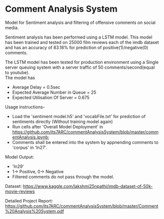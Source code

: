 # Comment Analysis System
Model for Sentiment analysis and filtering of offensive comments on social media.

Sentiment analysis has been performed using a LSTM model. This model has been trained and tested on 25000 film reviews each of the imdb dataset and has an accuracy of 83.18% for prediction of positive(1)/negative(0) comments.


The LSTM model has been tested for production environment using a Single server queuing system with a server traffic of 50 comments/second(equal to youtube).   
The model has
- Average Delay = 0.5sec
- Expected Average Number in Queue = 25
- Expected Utilisation Of Server = 0.675

Usage instructions-
- Load the 'sentiment model.h5' and 'vocabFile.txt' for prediction of sentiments directly (Without training model again)
- Run cells after 'Overall Model Deployment' in https://github.com/its7ARC/commentAnalysisSystem/blob/master/commentAnalysis.ipynb; 
- Comments shall be entered into the system by appnending comments to 'corpus' in 'In27'. 

Model Output: 
- 'In29' 
- 1-> Positive, 0-> Negative
- Filtered comments do not pass through the model.

Dataset: https://www.kaggle.com/lakshmi25npathi/imdb-dataset-of-50k-movie-reviews

Detailed Project Report: https://github.com/its7ARC/commentAnalysisSystem/blob/master/Comment%20Analysis%20System.pdf
